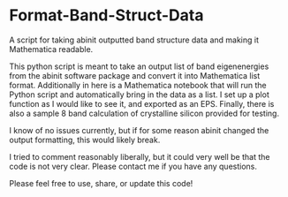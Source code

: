 # Format-Band-Struct-Data
A script for taking abinit outputted band structure data and making it Mathematica readable.

This python script is meant to take an output list of band eigenenergies from the abinit software package and convert it into 
Mathematica list format. Additionally in here is a Mathematica notebook that will run the Python script and automatically
bring in the data as a list. I set up a plot function as I would like to see it, and exported as an EPS.
Finally, there is also a sample 8 band calculation of crystalline silicon provided for testing.

I know of no issues currently, but if for some reason abinit changed the output formatting, this would likely break.

I tried to comment reasonably liberally, but it could very well be that the code is not very clear.  Please contact me if
you have any questions.

Please feel free to use, share, or update this code!
